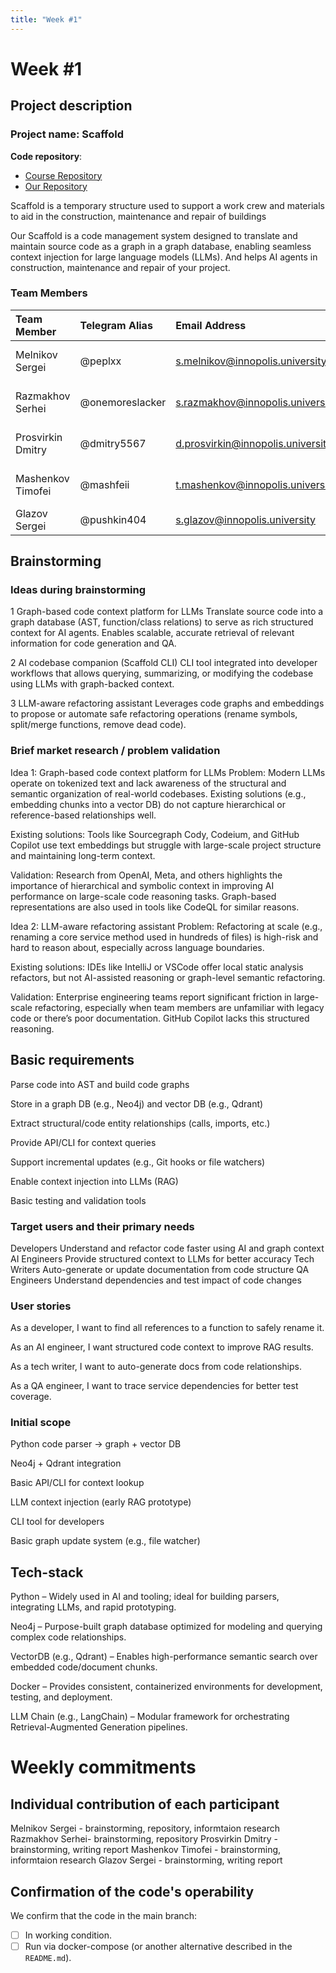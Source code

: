 ```yaml
---
title: "Week #1"
---
```


# Week #1

## Project description

### Project name: Scaffold

**Code repository**:
 - [Course Repository](https://github.com/IU-Capstone-Project-2025/scaffold)
 - [Our Repository](https://github.com/Beer-Bears/scaffold)

Scaffold is a temporary structure used to support a work crew and materials to aid in the construction, maintenance and repair of buildings

Our Scaffold is a code management system designed to translate and maintain source code as a graph in a graph database,
enabling seamless context injection for large language models (LLMs). And helps AI agents in construction, maintenance and repair of your project.

### **Team Members**

| Team Member     | Telegram Alias   | Email Address           | Track         | Responsibilities                          |
| :-------------- | :--------------- | :---------------------- | :------------ | :---------------------------------------- |
| Melnikov Sergei        | @peplxx        | s.melnikov@innopolis.university        | Project Owner       | Team Management, RAG Algorithms |
| Razmakhov Serhei      | @onemoreslacker       | s.razmakhov@innopolis.university         | Developer      | Languages parsers, AT Generation |
| Prosvirkin Dmitry | @dmitry5567          | d.prosvirkin@innopolis.university          | Developer        | Vector, Graph Database Management|
| Mashenkov Timofei  | @mashfeii       | t.mashenkov@innopolis.university      | Developer  |  Context Fethcing Algotihm |
| Glazov Sergei      | @pushkin404          | s.glazov@innopolis.university       |  QA        | QA Research, MCP Analysis|

## Brainstorming

### Ideas during brainstorming

1  Graph-based code context platform for LLMs 
Translate source code into a graph database (AST, function/class relations) to serve as rich structured context for AI agents. Enables scalable, accurate retrieval of relevant information for code generation and QA.

2  AI codebase companion (Scaffold CLI) 
CLI tool integrated into developer workflows that allows querying, summarizing, or modifying the codebase using LLMs with graph-backed context.

3  LLM-aware refactoring assistant 
Leverages code graphs and embeddings to propose or automate safe refactoring operations (rename symbols, split/merge functions, remove dead code).

### Brief market research / problem validation

Idea 1: Graph-based code context platform for LLMs
Problem: Modern LLMs operate on tokenized text and lack awareness of the structural and semantic organization of real-world codebases. Existing solutions (e.g., embedding chunks into a vector DB) do not capture hierarchical or reference-based relationships well.

Existing solutions: Tools like Sourcegraph Cody, Codeium, and GitHub Copilot use text embeddings but struggle with large-scale project structure and maintaining long-term context.

Validation: Research from OpenAI, Meta, and others highlights the importance of hierarchical and symbolic context in improving AI performance on large-scale code reasoning tasks. Graph-based representations are also used in tools like CodeQL for similar reasons.

Idea 2: LLM-aware refactoring assistant
Problem: Refactoring at scale (e.g., renaming a core service method used in hundreds of files) is high-risk and hard to reason about, especially across language boundaries.

Existing solutions: IDEs like IntelliJ or VSCode offer local static analysis refactors, but not AI-assisted reasoning or graph-level semantic refactoring.

Validation: Enterprise engineering teams report significant friction in large-scale refactoring, especially when team members are unfamiliar with legacy code or there’s poor documentation. GitHub Copilot lacks this structured reasoning.

## Basic requirements

Parse code into AST and build code graphs

Store in a graph DB (e.g., Neo4j) and vector DB (e.g., Qdrant)

Extract structural/code entity relationships (calls, imports, etc.)

Provide API/CLI for context queries

Support incremental updates (e.g., Git hooks or file watchers)

Enable context injection into LLMs (RAG)

Basic testing and validation tools

### Target users and their primary needs

Developers	Understand and refactor code faster using AI and graph context
AI Engineers	Provide structured context to LLMs for better accuracy
Tech Writers	Auto-generate or update documentation from code structure
QA Engineers	Understand dependencies and test impact of code changes

### User stories

As a developer, I want to find all references to a function to safely rename it.

As an AI engineer, I want structured code context to improve RAG results.

As a tech writer, I want to auto-generate docs from code relationships.

As a QA engineer, I want to trace service dependencies for better test coverage.

### Initial scope

Python code parser → graph + vector DB

Neo4j + Qdrant integration

Basic API/CLI for context lookup

LLM context injection (early RAG prototype)

CLI tool for developers

Basic graph update system (e.g., file watcher)


## Tech-stack

Python – Widely used in AI and tooling; ideal for building parsers, integrating LLMs, and rapid prototyping.

Neo4j – Purpose-built graph database optimized for modeling and querying complex code relationships.

VectorDB (e.g., Qdrant) – Enables high-performance semantic search over embedded code/document chunks.

Docker – Provides consistent, containerized environments for development, testing, and deployment.

LLM Chain (e.g., LangChain) – Modular framework for orchestrating Retrieval-Augmented Generation pipelines.

# Weekly commitments

## Individual contribution of each participant

Melnikov Sergei - brainstorming, repository, informtaion research
Razmakhov Serhei- brainstorming, repository
Prosvirkin Dmitry - brainstorming, writing report 
Mashenkov Timofei - brainstorming, informtaion research
Glazov Sergei - brainstorming, writing report

## Confirmation of the code's operability

We confirm that the code in the main branch:
- [ ] In working condition.
- [ ] Run via docker-compose (or another alternative described in the `README.md`).
